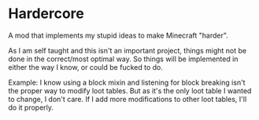 # Hardercore
A mod that implements my stupid ideas to make Minecraft "harder".

As I am self taught and this isn't an important project, things might not be done 
in the correct/most optimal way. So things will be implemented in either the way 
I know, or could be fucked to do.

Example:
  I know using a block mixin and listening for block breaking isn't the proper
  way to modify loot tables. But as it's the only loot table I wanted to change,
  I don't care. If I add more modifications to other loot tables, I'll do it
  properly.
